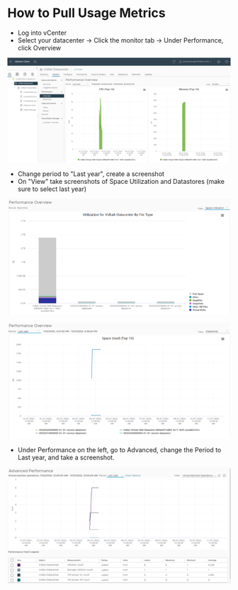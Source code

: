 # How to Pull Usage Metrics

- Log into vCenter
- Select your datacenter -> Click the monitor tab -> Under Performance, click Overview

![](images/2022-11-21-11-35-06.png)

- Change period to "Last year", create a screenshot
- On "View" take screenshots of Space Utilization and Datastores (make sure to select last year)

![](images/2022-11-21-11-36-21.png)

![](images/2022-11-21-11-36-38.png)

- Under Performance on the left, go to Advanced, change the Period to Last year, and take a screenshot.

![](images/2022-11-21-11-37-21.png)
